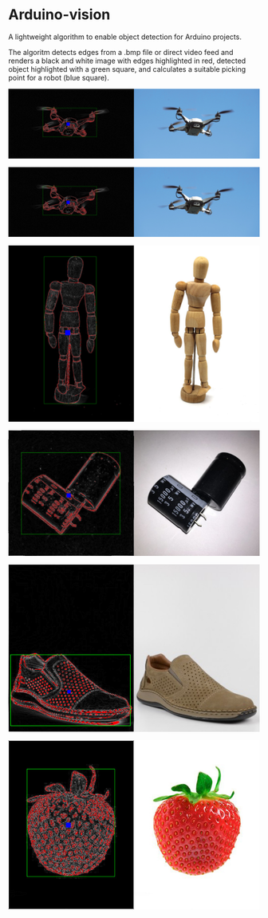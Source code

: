 # Arduino-vision
A lightweight algorithm to enable object detection for Arduino projects.

The algoritm detects edges from a .bmp file or direct video feed and renders
a black and white image with edges highlighted in red, detected object highlighted
with a green square, and calculates a suitable picking point for a robot (blue square).

<img src="images/Object%20Recognition-1.jpg" width="1000">

![](images/Object%20Recognition-1.jpg)

![](images/Object%20Recognition-4.jpg)

![](images/Object%20Recognition-5.jpg)

![](images/Object%20Recognition-2.jpg)

![](images/Object%20Recognition-3.jpg)


